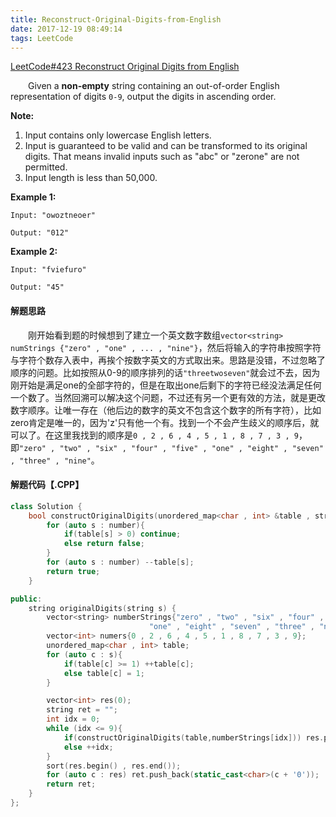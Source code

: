 ```yaml
---
title: Reconstruct-Original-Digits-from-English
date: 2017-12-19 08:49:14
tags: LeetCode
---
```


[LeetCode#423 Reconstruct Original Digits from English](https://leetcode.com/problems/reconstruct-original-digits-from-english/description/)

&emsp;&emsp;Given a **non-empty** string containing an out-of-order English representation of digits `0-9`, output the digits in ascending order.

**Note:**

1. Input contains only lowercase English letters.
2. Input is guaranteed to be valid and can be transformed to its original digits. That means invalid inputs such as "abc" or "zerone" are not permitted.
3. Input length is less than 50,000.

<!--more-->

**Example 1:**

```
Input: "owoztneoer"

Output: "012"

```

**Example 2:**

```
Input: "fviefuro"

Output: "45"
```

#### 解题思路

&emsp;&emsp;刚开始看到题的时候想到了建立一个英文数字数组`vector<string> numStrings {"zero" , "one" , ... , "nine"}`，然后将输入的字符串按照字符与字符个数存入表中，再挨个按数字英文的方式取出来。思路是没错，不过忽略了顺序的问题。比如按照从0-9的顺序排列的话`"threetwoseven"`就会过不去，因为刚开始是满足one的全部字符的，但是在取出one后剩下的字符已经没法满足任何一个数了。当然回溯可以解决这个问题，不过还有另一个更有效的方法，就是更改数字顺序。让唯一存在（他后边的数字的英文不包含这个数字的所有字符），比如zero肯定是唯一的，因为'z'只有他一个有。找到一个不会产生歧义的顺序后，就可以了。在这里我找到的顺序是`0 , 2 , 6 , 4 , 5 , 1 , 8 , 7 , 3 , 9`，即`"zero" , "two" , "six" , "four" , "five" , "one" , "eight" , "seven" , "three" , "nine"`。

#### 解题代码【.CPP】

```c++
class Solution {
    bool constructOriginalDigits(unordered_map<char , int> &table , string number){
        for (auto s : number){
            if(table[s] > 0) continue;
            else return false;
        }
        for (auto s : number) --table[s];
        return true;
    }

public:
    string originalDigits(string s) {
        vector<string> numberStrings{"zero" , "two" , "six" , "four" , "five" ,
                               "one" , "eight" , "seven" , "three" , "nine"};
        vector<int> numers{0 , 2 , 6 , 4 , 5 , 1 , 8 , 7 , 3 , 9};
        unordered_map<char , int> table;
        for (auto c : s){
            if(table[c] >= 1) ++table[c];
            else table[c] = 1;
        }

        vector<int> res(0);
        string ret = "";
        int idx = 0;
        while (idx <= 9){
            if(constructOriginalDigits(table,numberStrings[idx])) res.push_back(numers[idx]);
            else ++idx;
        }
        sort(res.begin() , res.end());
        for (auto c : res) ret.push_back(static_cast<char>(c + '0'));
        return ret;
    }
};
```

